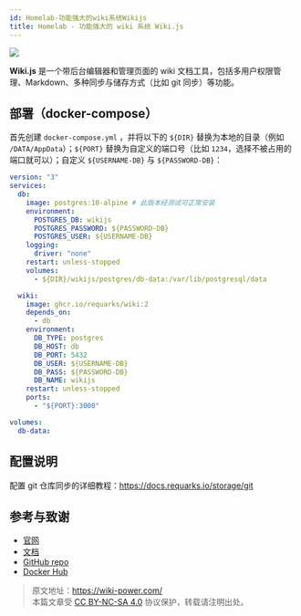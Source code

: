 ```yaml
---
id: Homelab-功能强大的wiki系统Wikijs
title: Homelab - 功能强大的 wiki 系统 Wiki.js
---
```


![](https://wiki-media-1253965369.cos.ap-guangzhou.myqcloud.com/img/20230304195348.png)

**Wiki.js** 是一个带后台编辑器和管理页面的 wiki 文档工具，包括多用户权限管理、Markdown、多种同步与储存方式（比如 git 同步）等功能。

## 部署（docker-compose）

首先创建 `docker-compose.yml` ，并将以下的 `${DIR}` 替换为本地的目录（例如 `/DATA/AppData`）；`${PORT}` 替换为自定义的端口号（比如 `1234`，选择不被占用的端口就可以）；自定义 `${USERNAME-DB}` 与 `${PASSWORD-DB}`：

```yml title="docker-compose.yml"
version: "3"
services:
  db:
    image: postgres:10-alpine # 此版本经测试可正常安装
    environment:
      POSTGRES_DB: wikijs
      POSTGRES_PASSWORD: ${PASSWORD-DB}
      POSTGRES_USER: ${USERNAME-DB}
    logging:
      driver: "none"
    restart: unless-stopped
    volumes:
      - ${DIR}/wikijs/postgres/db-data:/var/lib/postgresql/data

  wiki:
    image: ghcr.io/requarks/wiki:2
    depends_on:
      - db
    environment:
      DB_TYPE: postgres
      DB_HOST: db
      DB_PORT: 5432
      DB_USER: ${USERNAME-DB}
      DB_PASS: ${PASSWORD-DB}
      DB_NAME: wikijs
    restart: unless-stopped
    ports:
      - "${PORT}:3000"

volumes:
  db-data:
```

## 配置说明

配置 git 仓库同步的详细教程：<https://docs.requarks.io/storage/git>

## 参考与致谢

- [官网](https://js.wiki)
- [文档](https://docs.requarks.io/install/docker)
- [GitHub repo](https://github.com/requarks/wiki)
- [Docker Hub](https://hub.docker.com/r/requarks/wiki)

> 原文地址：<https://wiki-power.com/>  
> 本篇文章受 [CC BY-NC-SA 4.0](https://creativecommons.org/licenses/by/4.0/deed.zh) 协议保护，转载请注明出处。
